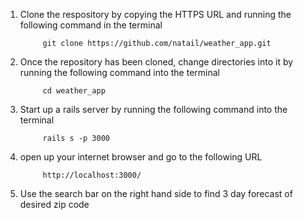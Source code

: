 1. Clone the respository by copying the HTTPS URL and running the following command in the terminal

            git clone https://github.com/natail/weather_app.git

2. Once the repository has been cloned, change directories into it by running the following command into the terminal

            cd weather_app

3. Start up a rails server by running the following command into the terminal

            rails s -p 3000

4. open up your internet browser and go to the following URL

            http://localhost:3000/

5. Use the search bar on the right hand side to find 3 day forecast of desired zip code